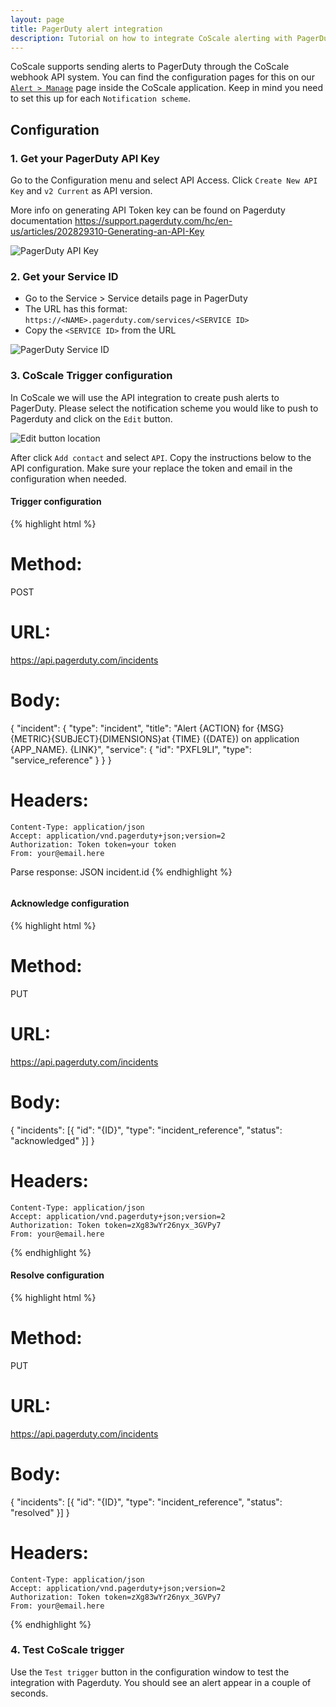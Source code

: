 ```yaml
---
layout: page
title: PagerDuty alert integration
description: Tutorial on how to integrate CoScale alerting with PagerDuty
---
```


CoScale supports sending alerts to PagerDuty through the CoScale webhook API system. You can find the configuration pages for this on our <a href="http://app.coscale.com" db-href="/alerts/manage/" class="js-dashboard-link">`Alert > Manage`</a> page inside the CoScale application. Keep in mind you need to set this up for each `Notification scheme`.

## Configuration

### 1. Get your PagerDuty API Key

Go to the Configuration menu and select API Access. Click `Create New API Key` and `v2 Current` as API version.

More info on generating API Token key can be found on Pagerduty documentation <a href="https://support.pagerduty.com/hc/en-us/articles/202829310-Generating-an-API-Key" target="_blank">https://support.pagerduty.com/hc/en-us/articles/202829310-Generating-an-API-Key</a>

<img src="{{ site.baseurl }}/gfx/alerting/integrations/pagerduty/01-pagerduty-apikey.jpg" class="img-responsive" alt="PagerDuty API Key" />

### 2. Get your Service ID

* Go to the Service > Service details page in PagerDuty
* The URL has this format: `https://<NAME>.pagerduty.com/services/<SERVICE ID>`
* Copy the `<SERVICE ID>` from the URL

<img src="{{ site.baseurl }}/gfx/alerting/integrations/pagerduty/02-pagerduty-serviceid.png" class="img-responsive" alt="PagerDuty Service ID" />

### 3. CoScale Trigger configuration

In CoScale we will use the API integration to create push alerts to PagerDuty. Please select the notification scheme you would like to push to Pagerduty and click on the `Edit` button.

<img src="{{ site.baseurl }}/gfx/alerting/integrations/notificationscheme_edit.png" class="img-responsive" alt="Edit button location" />

After click `Add contact` and select `API`. Copy the instructions below to the API configuration. Make sure your replace the token and email in the configuration when needed.

#### Trigger configuration

{% highlight html %}
# Method:
POST
# URL:
https://api.pagerduty.com/incidents

# Body:
{
	"incident": {
		"type": "incident",
		"title": "Alert {ACTION} for {MSG} {METRIC}{SUBJECT}{DIMENSIONS}at {TIME} ({DATE}) on application {APP_NAME}. {LINK}",
		"service": {
			"id": "PXFL9LI",
			"type": "service_reference"
		}
	}
}

# Headers:
	Content-Type: application/json
	Accept: application/vnd.pagerduty+json;version=2
	Authorization: Token token=your token
	From: your@email.here

Parse response: JSON incident.id
{% endhighlight %}

<img alt="" src="{{ site.baseurl }}/gfx/alerting/integrations/pagerduty/03-pagerduty-coscale.png" class="img-responsive" alt="PagerDuty CoScale" />

#### Acknowledge configuration

{% highlight html %}
# Method:
PUT
# URL:
https://api.pagerduty.com/incidents

# Body:
{
	"incidents": [{
		"id": "{ID}",
		"type": "incident_reference",
		"status": "acknowledged"
	}]
}

# Headers:
	Content-Type: application/json
	Accept: application/vnd.pagerduty+json;version=2
	Authorization: Token token=zXg83wYr26nyx_3GVPy7
	From: your@email.here
{% endhighlight %}

#### Resolve configuration

{% highlight html %}
# Method:
PUT
# URL:
https://api.pagerduty.com/incidents

# Body:
{
	"incidents": [{
		"id": "{ID}",
		"type": "incident_reference",
		"status": "resolved"
	}]
}

# Headers:
	Content-Type: application/json
	Accept: application/vnd.pagerduty+json;version=2
	Authorization: Token token=zXg83wYr26nyx_3GVPy7
	From: your@email.here
{% endhighlight %}

### 4. Test CoScale trigger

Use the `Test trigger` button in the configuration window to test the integration with Pagerduty. You should see an alert appear in a couple of seconds.
